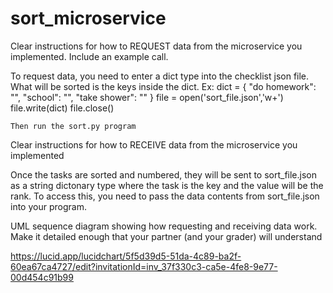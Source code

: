 # sort_microservice

Clear instructions for how to REQUEST data from the microservice you implemented. Include an example call.

To request data, you need to enter a dict type into the checklist json file. What will be sorted is the keys inside the dict. 
Ex: dict = {
    "do homework": "",
    "school": "",
    "take shower": ""
  }
    file = open('sort_file.json','w+')
    file.write(dict)
    file.close()
    
    Then run the sort.py program
  
 
  
Clear instructions for how to RECEIVE data from the microservice you implemented

Once the tasks are sorted and numbered, they will be sent to sort_file.json as a string dictonary type where the task is the key and the value will be the rank. To access this, you need to pass the data contents from sort_file.json into your program.

UML sequence diagram showing how requesting and receiving data work. Make it detailed enough that your partner (and your grader) will understand


https://lucid.app/lucidchart/5f5d39d5-51da-4c89-ba2f-60ea67ca4727/edit?invitationId=inv_37f330c3-ca5e-4fe8-9e77-00d454c91b99
